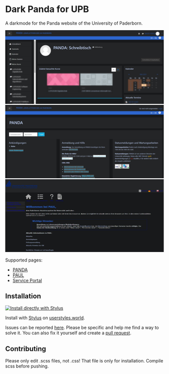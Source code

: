 # Dark Panda for UPB

A darkmode for the Panda website of the University of Paderborn.

![Dashboard](https://github.com/moritz-hoelting/dark-panda-upb/blob/main/preview/dashboard.jpg?raw=true)
![Login](https://github.com/moritz-hoelting/dark-panda-upb/blob/main/preview/login.jpg?raw=true)
![Paul Welcome](https://github.com/moritz-hoelting/dark-panda-upb/blob/main/preview/paul/welcome.jpg?raw=true)

Supported pages:

-   [PANDA](https://panda.upb.de)
-   [PAUL](https://paul.upb.de)
-   [Service Portal](https://sp.upb.de)

## Installation

[![Install directly with Stylus](https://img.shields.io/badge/Install%20directly%20with-Stylus-00adad.svg)](https://github.com/moritz-hoelting/dark-panda-upb/raw/main/dark_panda.user.css)

Install with [Stylus](https://github.com/openstyles/stylus) on [userstyles.world](https://userstyles.world/style/9867/upb-dark-panda).

Issues can be reported [here](https://github.com/moritz-hoelting/dark-panda-upb/issues). Please be specific and help me find a way to solve it. You can also fix it yourself and create a [pull request](https://github.com/moritz-hoelting/dark-panda-upb/pulls).

## Contributing
Please only edit .scss files, not .css!
That file is only for installation.
Compile scss before pushing.